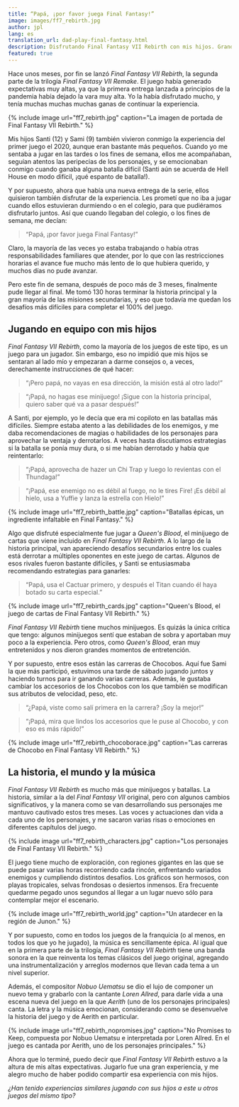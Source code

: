 ```yaml
---
title: “Papá, ¡por favor juega Final Fantasy!”
image: images/ff7_rebirth.jpg
author: jpl
lang: es
translation_url: dad-play-final-fantasy.html
description: Disfrutando Final Fantasy VII Rebirth con mis hijos. Grandes batallas, entretenidos minijuegos, una gran historia y música épica.  
featured: true
---
```


Hace unos meses, por fin se lanzó *Final Fantasy VII Rebirth*, la segunda parte de la trilogía *Final Fantasy VII Remake*. El juego había generado expectativas muy altas, ya que la primera entrega lanzada a principios de la pandemia había dejado la vara muy alta. Yo la había disfrutado mucho, y tenía muchas muchas muchas ganas de continuar la experiencia.

{% include image url="ff7_rebirth.jpg" caption="La imagen de portada de Final Fantasy VII Rebirth." %}

Mis hijos Santi (12) y Sami (9) también vivieron conmigo la experiencia del primer juego el 2020, aunque eran bastante más pequeños. Cuando yo me sentaba a jugar en las tardes o los fines de semana, ellos me acompañaban, seguían atentos las peripecias de los personajes, y se emocionaban conmigo cuando ganaba alguna batalla difícil (Santi aún se acuerda de Hell House en modo difícil, ¡qué espanto de batalla!).

Y por supuesto, ahora que había una nueva entrega de la serie, ellos quisieron también disfrutar de la experiencia. Les prometí que no iba a jugar cuando ellos estuvieran durmiendo o en el colegio, para que pudiéramos disfrutarlo juntos. Así que cuando llegaban del colegio, o los fines de semana, me decían:

> “Papá, ¡por favor juega Final Fantasy!”

Claro, la mayoría de las veces yo estaba trabajando o había otras responsabilidades familiares que atender, por lo que con las restricciones horarias el avance fue mucho más lento de lo que hubiera querido, y muchos días no pude avanzar.

Pero este fin de semana, después de poco más de 3 meses, finalmente pude llegar al final. Me tomó 130 horas terminar la historia principal y la gran mayoría de las misiones secundarias, y eso que todavía me quedan los desafíos más difíciles para completar el 100% del juego. 

## Jugando en equipo con mis hijos

*Final Fantasy VII Rebirth*, como la mayoría de los juegos de este tipo, es un juego para un jugador. Sin embargo, eso no impidió que mis hijos se sentaran al lado mío y empezaran a darme consejos o, a veces, derechamente instrucciones de qué hacer:

> “¡Pero papá, no vayas en esa dirección, la misión está al otro lado!”

> “¡Papá, no hagas ese minijuego! ¡Sigue con la historia principal, quiero saber qué va a pasar después!”

A Santi, por ejemplo, yo le decía que era mi copiloto en las batallas más difíciles. Siempre estaba atento a las debilidades de los enemigos, y me daba recomendaciones de magias o habilidades de los personajes para aprovechar la ventaja y derrotarlos. A veces hasta discutíamos estrategias si la batalla se ponía muy dura, o si me habían derrotado y había que reintentarlo:

> “¡Papá, aprovecha de hazer un Chi Trap y luego lo revientas con el Thundaga!”

> “¡Papá, ese enemigo no es débil al fuego, no le tires Fire! ¡Es débil al hielo, usa a Yuffie y lanza la estrella con Hielo!”

{% include image url="ff7_rebirth_battle.jpg" caption="Batallas épicas, un ingrediente infaltable en Final Fantasy." %}

Algo que disfruté especialmente fue jugar a *Queen's Blood*, el minijuego de cartas que viene incluido en *Final Fantasy VII Rebirth*. A lo largo de la historia principal, van apareciendo desafíos secundarios entre los cuales está derrotar a múltiples oponentes en este juego de cartas. Algunos de esos rivales fueron bastante difíciles, y Santi se entusiasmaba recomendando estrategias para ganarles:

> “Papá, usa el Cactuar primero, y después el Titan cuando él haya botado su carta especial.”

{% include image url="ff7_rebirth_cards.jpg" caption="Queen's Blood, el juego de cartas de Final Fantasy VII Rebirth." %}

*Final Fantasy VII Rebirth* tiene muchos minijuegos. Es quizás la única crítica que tengo: algunos minijuegos sentí que estaban de sobra y aportaban muy poco a la experiencia. Pero otros, como *Queen's Blood*, eran muy entretenidos y nos dieron grandes momentos de entretención.

Y por supuesto, entre esos están las carreras de Chocobos. Aquí fue Sami la que más participó, estuvimos una tarde de sábado jugando juntos y haciendo turnos para ir ganando varias carreras. Además, le gustaba cambiar los accesorios de los Chocobos con los que también se modifican sus atributos de velocidad, peso, etc.

> “¿Papá, viste como salí primera en la carrera? ¡Soy la mejor!”

> “¡Papá, mira que lindos los accesorios que le puse al Chocobo, y con eso es más rápido!”

{% include image url="ff7_rebirth_chocoborace.jpg" caption="Las carreras de Chocobo en Final Fantasy VII Rebirth." %}

## La historia, el mundo y la música

*Final Fantasy VII Rebirth* es mucho más que minijuegos y batallas. La historia, similar a la del *Final Fantasy VII* original, pero con algunos cambios significativos, y la manera como se van desarrollando sus personajes me mantuvo cautivado estos tres meses. Las voces y actuaciones dan vida a cada uno de los personajes, y me sacaron varias risas o emociones en diferentes capítulos del juego.

{% include image url="ff7_rebirth_characters.jpg" caption="Los personajes de Final Fantasy VII Rebirth." %}

El juego tiene mucho de exploración, con regiones gigantes en las que se puede pasar varias horas recorriendo cada rincón, enfrentando variados enemigos y cumpliendo distintos desafíos. Los gráficos son hermosos, con playas tropicales, selvas frondosas o desiertos inmensos. Era frecuente quedarme pegado unos segundos al llegar a un lugar nuevo sólo para contemplar mejor el escenario.

{% include image url="ff7_rebirth_world.jpg" caption="Un atardecer en la región de Junon." %}

Y por supuesto, como en todos los juegos de la franquicia (o al menos, en todos los que yo he jugado), la música es sencillamente épica. Al igual que en la primera parte de la trilogía, *Final Fantasy VII Rebirth* tiene una banda sonora en la que reinventa los temas clásicos del juego original, agregando una instrumentalización y arreglos modernos que llevan cada tema a un nivel superior.

Además, el compositor *Nobuo Uematsu* se dio el lujo de componer un nuevo tema y grabarlo con la cantante *Loren Allred*, para darle vida a una escena nueva del juego en la que *Aerith* (uno de los personajes principales) canta. La letra y la música emocionan, considerando como se desenvuelve la historia del juego y de Aerith en particular.  

{% include image url="ff7_rebirth_nopromises.jpg" caption="No Promises to Keep, compuesta por Nobuo Uematsu e interpretada por Loren Allred. En el juego es cantada por Aerith, uno de los personajes principales." %}

Ahora que lo terminé, puedo decir que *Final Fantasy VII Rebirth* estuvo a la altura de mis altas expectativas. Jugarlo fue una gran experiencia, y me alegro mucho de haber podido compartir esa experiencia con mis hijos.

*¿Han tenido experiencias similares jugando con sus hijos a este u otros juegos del mismo tipo?*
